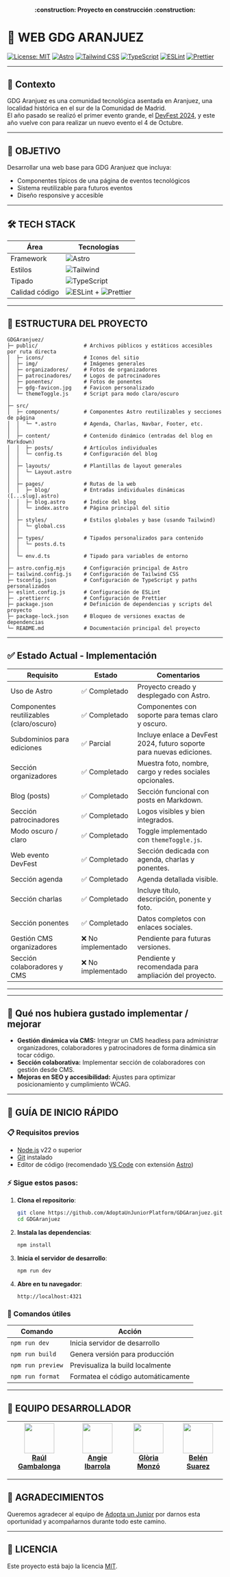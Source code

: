 <h4 align="center">
:construction: Proyecto en construcción :construction:
</h4>

# 🌟 WEB GDG ARANJUEZ

[![License: MIT](https://img.shields.io/badge/License-MIT-yellow.svg)](https://opensource.org/licenses/MIT)
[![Astro](https://img.shields.io/badge/Astro-5.8.1-FF5D01?logo=astro)](https://astro.build)
[![Tailwind CSS](https://img.shields.io/badge/Tailwind_CSS-4.1.8-06B6D4?logo=tailwindcss)](https://tailwindcss.com)
[![TypeScript](https://img.shields.io/badge/TypeScript-5.8.3-3178C6?logo=typescript)](https://www.typescriptlang.org/)
[![ESLint](https://img.shields.io/badge/ESLint-9.27.0-4B32C3?logo=eslint)](https://eslint.org/)
[![Prettier](https://img.shields.io/badge/Prettier-3.5.3-F7B93E?logo=prettier)](https://prettier.io/)

---

## 📖 Contexto

GDG Aranjuez es una comunidad tecnológica asentada en Aranjuez, una localidad histórica en el sur de la Comunidad de Madrid.  
El año pasado se realizó el primer evento grande, el [DevFest 2024](https://devfest-2024-aranjuez.vercel.app/), y este año vuelve con para realizar un nuevo evento el 4 de Octubre.

---

## 🎯 OBJETIVO

Desarrollar una web base para GDG Aranjuez que incluya:

- Componentes típicos de una página de eventos tecnológicos
- Sistema reutilizable para futuros eventos
- Diseño responsive y accesible

---

## 🛠 TECH STACK

| Área           | Tecnologías                                                                                                                                              |
| -------------- | -------------------------------------------------------------------------------------------------------------------------------------------------------- |
| Framework      | ![Astro](https://img.shields.io/badge/Astro-5.8.1-FF5D01?logo=astro)                                                                                     |
| Estilos        | ![Tailwind](https://img.shields.io/badge/Tailwind_CSS-4.1.8-06B6D4?logo=tailwindcss)                                                                     |
| Tipado         | ![TypeScript](https://img.shields.io/badge/TypeScript-5.8.3-3178C6?logo=typescript)                                                                      |
| Calidad código | ![ESLint](https://img.shields.io/badge/ESLint-9.27.0-4B32C3?logo=eslint) + ![Prettier](https://img.shields.io/badge/Prettier-3.5.3-F7B93E?logo=prettier) |

---

## 📂 ESTRUCTURA DEL PROYECTO

```
GDGAranjuez/
├─ public/               # Archivos públicos y estáticos accesibles por ruta directa
│  ├─ icons/             # Iconos del sitio
│  ├─ img/               # Imágenes generales
│  ├─ organizadores/     # Fotos de organizadores
│  ├─ patrocinadores/    # Logos de patrocinadores
│  ├─ ponentes/          # Fotos de ponentes
│  ├─ gdg-favicon.jpg    # Favicon personalizado
│  └─ themeToggle.js     # Script para modo claro/oscuro
│
├─ src/
│  ├─ components/        # Componentes Astro reutilizables y secciones de página
│  │  └─ *.astro         # Agenda, Charlas, Navbar, Footer, etc.
│  │
│  ├─ content/           # Contenido dinámico (entradas del blog en Markdown)
│  │  ├─ posts/          # Artículos individuales
│  │  └─ config.ts       # Configuración del blog
│  │
│  ├─ layouts/           # Plantillas de layout generales
│  │  └─ Layout.astro
│  │
│  ├─ pages/             # Rutas de la web
│  │  ├─ blog/           # Entradas individuales dinámicas ([...slug].astro)
│  │  ├─ blog.astro      # Índice del blog
│  │  └─ index.astro     # Página principal del sitio
│  │
│  ├─ styles/            # Estilos globales y base (usando Tailwind)
│  │  └─ global.css
│  │
│  ├─ types/             # Tipados personalizados para contenido
│  │  └─ posts.d.ts
│  │
│  └─ env.d.ts           # Tipado para variables de entorno
│
├─ astro.config.mjs      # Configuración principal de Astro
├─ tailwind.config.js    # Configuración de Tailwind CSS
├─ tsconfig.json         # Configuración de TypeScript y paths personalizados
├─ eslint.config.js      # Configuración de ESLint
├─ .prettierrc           # Configuración de Prettier
├─ package.json          # Definición de dependencias y scripts del proyecto
├─ package-lock.json     # Bloqueo de versiones exactas de dependencias
└─ README.md             # Documentación principal del proyecto
```

---

## ✅ Estado Actual - Implementación

| Requisito                                | Estado             | Comentarios                                                          |
| ---------------------------------------- | ------------------ | -------------------------------------------------------------------- |
| Uso de Astro                             | ✅ Completado      | Proyecto creado y desplegado con Astro.                              |
| Componentes reutilizables (claro/oscuro) | ✅ Completado      | Componentes con soporte para temas claro y oscuro.                   |
| Subdominios para ediciones               | ✅ Parcial         | Incluye enlace a DevFest 2024, futuro soporte para nuevas ediciones. |
| Sección organizadores                    | ✅ Completado      | Muestra foto, nombre, cargo y redes sociales opcionales.             |
| Blog (posts)                             | ✅ Completado      | Sección funcional con posts en Markdown.                             |
| Sección patrocinadores                   | ✅ Completado      | Logos visibles y bien integrados.                                    |
| Modo oscuro / claro                      | ✅ Completado      | Toggle implementado con `themeToggle.js`.                            |
| Web evento DevFest                       | ✅ Completado      | Sección dedicada con agenda, charlas y ponentes.                     |
| Sección agenda                           | ✅ Completado      | Agenda detallada visible.                                            |
| Sección charlas                          | ✅ Completado      | Incluye título, descripción, ponente y foto.                         |
| Sección ponentes                         | ✅ Completado      | Datos completos con enlaces sociales.                                |
| Gestión CMS organizadores                | ❌ No implementado | Pendiente para futuras versiones.                                    |
| Sección colaboradores y CMS              | ❌ No implementado | Pendiente y recomendada para ampliación del proyecto.                |

---

---

## 🚀 Qué nos hubiera gustado implementar / mejorar

- **Gestión dinámica vía CMS:** Integrar un CMS headless para administrar organizadores, colaboradores y patrocinadores de forma dinámica sin tocar código.
- **Sección colaborativa:** Implementar sección de colaboradores con gestión desde CMS.
- **Mejoras en SEO y accesibilidad:** Ajustes para optimizar posicionamiento y cumplimiento WCAG.

---

## 🚀 GUÍA DE INICIO RÁPIDO

### 📋 Requisitos previos

- [Node.js](https://nodejs.org/) v22 o superior
- [Git](https://git-scm.com/) instalado
- Editor de código (recomendado [VS Code](https://code.visualstudio.com/) con extensión [Astro](https://marketplace.visualstudio.com/items?itemName=astro-build.astro-vscode))

### ⚡ Sigue estos pasos:

1. **Clona el repositorio**:

   ```bash
   git clone https://github.com/AdoptaUnJuniorPlatform/GDGAranjuez.git
   cd GDGAranjuez
   ```

2. **Instala las dependencias**:

   ```bash
   npm install
   ```

3. **Inicia el servidor de desarrollo**:

   ```bash
   npm run dev
   ```

4. **Abre en tu navegador**:
   ```
   http://localhost:4321
   ```

### 🔧 Comandos útiles

| Comando           | Acción                             |
| ----------------- | ---------------------------------- |
| `npm run dev`     | Inicia servidor de desarrollo      |
| `npm run build`   | Genera versión para producción     |
| `npm run preview` | Previsualiza la build localmente   |
| `npm run format`  | Formatea el código automáticamente |

---

## 👥 EQUIPO DESARROLLADOR

| [<img src="https://github.com/RaulGamBalonga.png" width=70><br>Raúl Gambalonga](https://github.com/RaulGamBalonga) | [<img src="https://github.com/AngieMiv.png" width=70><br>Angie Ibarrola](https://github.com/AngieMiv) | [<img src="https://github.com/Aredhel269.png" width=70><br>Glòria Monzó](https://github.com/Aredhel269) | [<img src="https://github.com/belensuarez477.png" width=70><br>Belén Suarez](https://github.com/belensuarez477) |
| ------------------------------------------------------------------------------------------------------------------ | ----------------------------------------------------------------------------------------------------- | ------------------------------------------------------------------------------------------------------- | --------------------------------------------------------------------------------------------------------------- |

---

## 🤝 AGRADECIMIENTOS

Queremos agradecer al equipo de [Adopta un Junior](https://adoptaunjunior.es) por darnos esta oportunidad y acompañarnos durante todo este camino.

---

## 📝 LICENCIA

Este proyecto está bajo la licencia [MIT](LICENSE).
